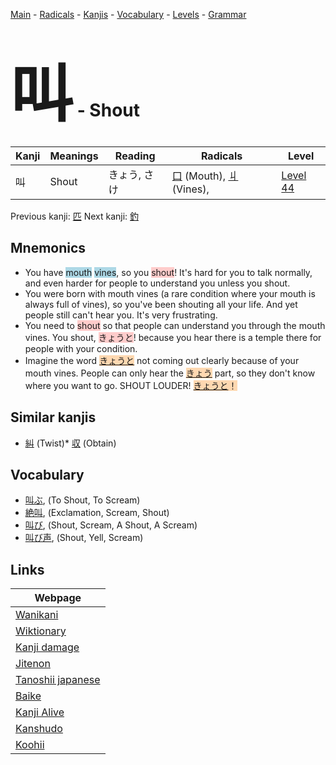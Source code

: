 <style> bigfont {font-size: 100px}</style>
[Main](../index.md) -
[Radicals](../radicals.md) -
[Kanjis](../kanjis.md) -
[Vocabulary](../vocabulary.md) -
[Levels](../levels.md) -
[Grammar](../grammar.md)
# <bigfont> 叫</bigfont> - Shout 

| Kanji | Meanings | Reading | Radicals | Level |
| --- | --- | --- | --- | --- |
| 叫 | Shout | きょう, さけ | [口](../radicals/口.md) (Mouth), [丩](../radicals/丩.md) (Vines),  | [Level 44](../levels/wk_level44.md) |

Previous kanji: [匹](匹.md) Next kanji: [釣](釣.md) 

## Mnemonics
 * You have <span style="background-color:#ADD8E6"> mouth</span> <span style="background-color:#ADD8E6"> vines</span>, so you <span style="background-color:#ffcccb"> shout</span>! It's hard for you to talk normally, and even harder for people to understand you unless you shout.
* You were born with mouth vines (a rare condition where your mouth is always full of vines), so you've been shouting all your life. And yet people still can't hear you. It's very frustrating.
* You need to <span style="background-color:#ffcccb"> shout</span> so that people can understand you through the mouth vines. You shout, <span style="background-color:#ffcccb"> きょうと</span>! because you hear there is a temple there for people with your condition.
* Imagine the word <span style="background-color:#fed8b1"> [きょうと]([きょう](https://jisho.org/search/きょう)と)</span> not coming out clearly because of your mouth vines. People can only hear the <span style="background-color:#fed8b1"> [きょう](https://jisho.org/search/きょう)</span> part, so they don't know where you want to go. SHOUT LOUDER! <span style="background-color:#fed8b1"> [きょうと]([きょう](https://jisho.org/search/きょう)と)！</span>


## Similar kanjis
 * [糾](糾.md) (Twist)* [収](収.md) (Obtain)


## Vocabulary
 * [叫ぶ](../vocabulary/叫.md), (To Shout, To Scream)
* [絶叫](../vocabulary/叫.md), (Exclamation, Scream, Shout)
* [叫び](../vocabulary/叫.md), (Shout, Scream, A Shout, A Scream)
* [叫び声](../vocabulary/叫.md), (Shout, Yell, Scream)



## Links 

| Webpage |
| --- |
| [Wanikani          ](https://www.wanikani.com/kanji/叫) |
| [Wiktionary        ](https://en.wiktionary.org/wiki/叫) |
| [Kanji damage      ](http://www.kanjidamage.com/kanji/search?utf8=✓&q=叫) |
| [Jitenon           ](https://jitenon.com/kanji/叫) |
| [Tanoshii japanese ](https://www.tanoshiijapanese.com/dictionary/kanji.cfm?k=叫) |
| [Baike             ](https://baike.baidu.com/item/叫) |
| [Kanji Alive       ](https://app.kanjialive.com/叫) |
| [Kanshudo          ](https://www.kanshudo.com/searchmn?q=叫) |
| [Koohii            ](https://kanji.koohii.com/study/kanji/叫) |

